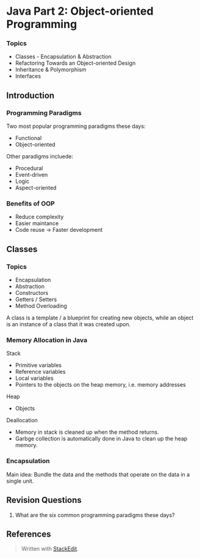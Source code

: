 # Java Part 2: Object-oriented Programming

### Topics
- Classes - Encapsulation & Abstraction
- Refactoring Towards an Object-oriented Design
- Inheritance & Polymorphism
- Interfaces


## Introduction 

### Programming Paradigms

Two most popular programming paradigms these days:
- Functional
- Object-oriented 

Other paradigms incluede:

- Procedural
- Event-driven
- Logic
- Aspect-oriented

### Benefits of OOP

- Reduce complexity
- Easier maintance
- Code reuse $\rightarrow$ Faster development

## Classes

### Topics

- Encapsulation
- Abstraction
- Constructors
- Getters / Setters
- Method Overloading

A class is a template / a blueprint for creating new objects, while an object is an instance of a class that it was created upon.

### Memory Allocation in Java

Stack

- Primitive variables
- Reference variables
- Local variables
- Pointers to the objects on the heap memory, i.e. memory addresses

Heap

- Objects


Deallocation

- Memory in stack is cleaned up when the method returns.
- Garbge collection is automatically done in Java to clean up the heap memory.

### Encapsulation

Main idea:
Bundle the data and the methods that operate on the data in a single unit.

 


## Revision Questions

1. What are the six common programming paradigms these days?





## References






> Written with [StackEdit](https://stackedit.io/).
<!--stackedit_data:
eyJoaXN0b3J5IjpbMTI5ODU3ODQyMywyMDI5NDM4ODc2LC01MT
Y1ODc3MjAsMTM3Njc4NzIyLDE0NzIyNzg3NDYsLTI3ODU5MTI2
OSw3NjkzMDk2MTIsMTYzNTI4MjM4MiwxNTUxMjE0MTcyLDkxMj
I2NTgyNCwtMTkwODQ2NDU1OV19
-->